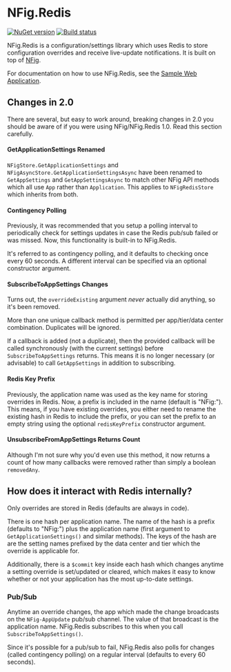 # NFig.Redis

[![NuGet version](https://badge.fury.io/nu/NFig.Redis.svg)](http://badge.fury.io/nu/NFig.Redis)
[![Build status](https://ci.appveyor.com/api/projects/status/9erli0y6pmmig9wh/branch/master?svg=true)](https://ci.appveyor.com/project/bretcope/nfig-redis/branch/master)

NFig.Redis is a configuration/settings library which uses Redis to store configuration overrides and receive live-update notifications. It is built on top of [NFig](https://github.com/NFig/NFig).

For documentation on how to use NFig.Redis, see the [Sample Web Application](https://github.com/NFig/SampleWebApplication).

## Changes in 2.0

There are several, but easy to work around, breaking changes in 2.0 you should be aware of if you were using NFig/NFig.Redis 1.0. Read this section carefully.

#### GetApplicationSettings Renamed

`NFigStore.GetApplicationSettings` and `NFigAsyncStore.GetApplicationSettingsAsync` have been renamed to `GetAppSettings` and `GetAppSettingsAsync` to match other NFig API methods which all use `App` rather than `Application`. This applies to `NFigRedisStore` which inherits from both.

#### Contingency Polling

Previously, it was recommended that you setup a polling interval to periodically check for settings updates in case the Redis pub/sub failed or was missed. Now, this functionality is built-in to NFig.Redis.

It's referred to as contingency polling, and it defaults to checking once every 60 seconds. A different interval can be specified via an optional constructor argument.

#### SubscribeToAppSettings Changes

Turns out, the `overrideExisting` argument _never_ actually did anything, so it's been removed.

More than one unique callback method is permitted per app/tier/data center combination. Duplicates will be ignored.

If a callback is added (not a duplicate), then the provided callback will be called synchronously (with the current settings) before `SubscribeToAppSettings` returns. This means it is no longer necessary (or advisable) to call `GetAppSettings` in addition to subscribing.

#### Redis Key Prefix

Previously, the application name was used as the key name for storing overrides in Redis. Now, a prefix is included in the name (default is "NFig:"). This means, if you have existing overrides, you either need to rename the existing hash in Redis to include the prefix, or you can set the prefix to an empty string using the optional `redisKeyPrefix` constructor argument.

#### UnsubscribeFromAppSettings Returns Count

Although I'm not sure why you'd even use this method, it now returns a count of how many callbacks were removed rather than simply a boolean  `removedAny`.

## How does it interact with Redis internally?

Only overrides are stored in Redis (defaults are always in code).

There is one hash per application name. The name of the hash is a prefix (defaults to "NFig:") plus the application name (first argument to `GetApplicationSettings()` and similar methods). The keys of the hash are are the setting names prefixed by the data center and tier which the override is applicable for.

Additionally, there is a `$commit` key inside each hash which changes anytime a setting override is set/updated or cleared, which makes it easy to know whether or not your application has the most up-to-date settings.

### Pub/Sub

Anytime an override changes, the app which made the change broadcasts on the `NFig-AppUpdate` pub/sub channel. The value of that broadcast is the application name. NFig.Redis subscribes to this when you call `SubscribeToAppSettings()`.

Since it's possible for a pub/sub to fail, NFig.Redis also polls for changes (called contingency polling) on a regular interval (defaults to every 60 seconds).

